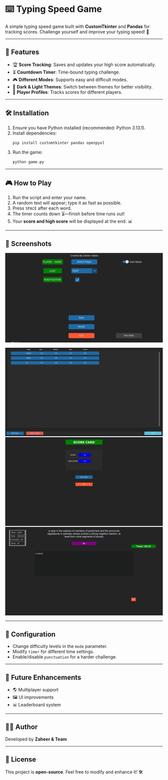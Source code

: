 # ⌨️ Typing Speed Game

A simple typing speed game built with **CustomTkinter** and **Pandas** for tracking scores. Challenge yourself and improve your typing speed! 🚀

---

## 🎯 Features

- 🏆 **Score Tracking**: Saves and updates your high score automatically.
- ⏳ **Countdown Timer**: Time-bound typing challenge.
- 🎮 **Different Modes**: Supports easy and difficult modes.
- 🌙 **Dark & Light Themes**: Switch between themes for better visibility.
- 👤 **Player Profiles**: Tracks scores for different players.

---

## 🛠️ Installation

1. Ensure you have Python installed (recommended: Python 3.13.1).
2. Install dependencies:
   ```bash
   pip install customtkinter pandas openpyxl
   ```
3. Run the game:
   ```bash
   python game.py
   ```

---

## 🎮 How to Play

1. Run the script and enter your name.
2. A random text will appear; type it as fast as possible.
3. Press `SPACE` after each word.
4. The timer counts down ⏳—finish before time runs out!
5. Your **score and high score** will be displayed at the end. 📊

---

## 📸 Screenshots

![main page](typo_master/screenshots/main_page.png)

![players data](typo_master/screenshots/players_data.png)
![score card](typo_master/screenshots/score_page.png)
![typing page](typo_master/screenshots/typing_page.png)

---

## 🔧 Configuration

- Change difficulty levels in the `mode` parameter.
- Modify `timer` for different time settings.
- Enable/disable `punctuation` for a harder challenge.

---

## 🚀 Future Enhancements

- 🌎 Multiplayer support
- 🖼️ UI improvements
- 📊 Leaderboard system

---

## 👨‍💻 Author
Developed by **Zaheer & Team**

---

## 📜 License
This project is **open-source**. Feel free to modify and enhance it! 🛠️



